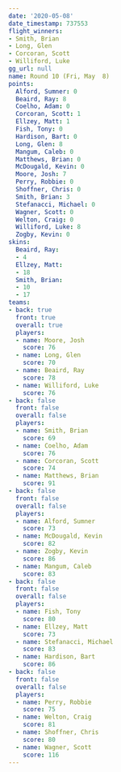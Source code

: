 ```yaml
---
date: '2020-05-08'
date_timestamp: 737553
flight_winners:
- Smith, Brian
- Long, Glen
- Corcoran, Scott
- Williford, Luke
gg_url: null
name: Round 10 (Fri, May  8)
points:
  Alford, Sumner: 0
  Beaird, Ray: 8
  Coelho, Adam: 0
  Corcoran, Scott: 1
  Ellzey, Matt: 1
  Fish, Tony: 0
  Hardison, Bart: 0
  Long, Glen: 8
  Mangum, Caleb: 0
  Matthews, Brian: 0
  McDougald, Kevin: 0
  Moore, Josh: 7
  Perry, Robbie: 0
  Shoffner, Chris: 0
  Smith, Brian: 3
  Stefanacci, Michael: 0
  Wagner, Scott: 0
  Welton, Craig: 0
  Williford, Luke: 8
  Zogby, Kevin: 0
skins:
  Beaird, Ray:
  - 4
  Ellzey, Matt:
  - 18
  Smith, Brian:
  - 10
  - 17
teams:
- back: true
  front: true
  overall: true
  players:
  - name: Moore, Josh
    score: 76
  - name: Long, Glen
    score: 70
  - name: Beaird, Ray
    score: 78
  - name: Williford, Luke
    score: 76
- back: false
  front: false
  overall: false
  players:
  - name: Smith, Brian
    score: 69
  - name: Coelho, Adam
    score: 76
  - name: Corcoran, Scott
    score: 74
  - name: Matthews, Brian
    score: 91
- back: false
  front: false
  overall: false
  players:
  - name: Alford, Sumner
    score: 73
  - name: McDougald, Kevin
    score: 82
  - name: Zogby, Kevin
    score: 86
  - name: Mangum, Caleb
    score: 83
- back: false
  front: false
  overall: false
  players:
  - name: Fish, Tony
    score: 80
  - name: Ellzey, Matt
    score: 73
  - name: Stefanacci, Michael
    score: 83
  - name: Hardison, Bart
    score: 86
- back: false
  front: false
  overall: false
  players:
  - name: Perry, Robbie
    score: 75
  - name: Welton, Craig
    score: 81
  - name: Shoffner, Chris
    score: 80
  - name: Wagner, Scott
    score: 116
---
```

